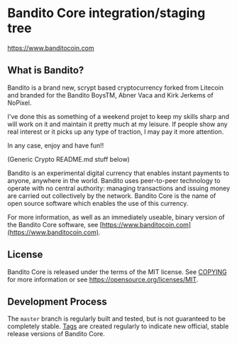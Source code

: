 Bandito Core integration/staging tree
=====================================

https://www.banditocoin.com

What is Bandito?
----------------
Bandito is a brand new, scrypt based cryptocurrency forked from Litecoin 
and branded for the Bandito BoysTM, Abner Vaca and Kirk Jerkems of NoPixel.

I've done this as something of a weekend projet to keep my skills sharp and will
work on it and maintain it pretty much at my leisure. If people show any real
interest or it picks up any type of traction, I may pay it more attention.

In any case, enjoy and have fun!!

(Generic Crypto README.md stuff below)

Bandito is an experimental digital currency that enables instant payments to
anyone, anywhere in the world. Bandito uses peer-to-peer technology to operate
with no central authority: managing transactions and issuing money are carried
out collectively by the network. Bandito Core is the name of open source
software which enables the use of this currency.

For more information, as well as an immediately useable, binary version of
the Bandito Core software, see [https://www.banditocoin.com](https://www.banditocoin.com).

License
-------

Bandito Core is released under the terms of the MIT license. See [COPYING](COPYING) for more
information or see https://opensource.org/licenses/MIT.

Development Process
-------------------

The `master` branch is regularly built and tested, but is not guaranteed to be
completely stable. [Tags](https://github.com/sunrisellc/bandito/tags) are created
regularly to indicate new official, stable release versions of Bandito Core.
